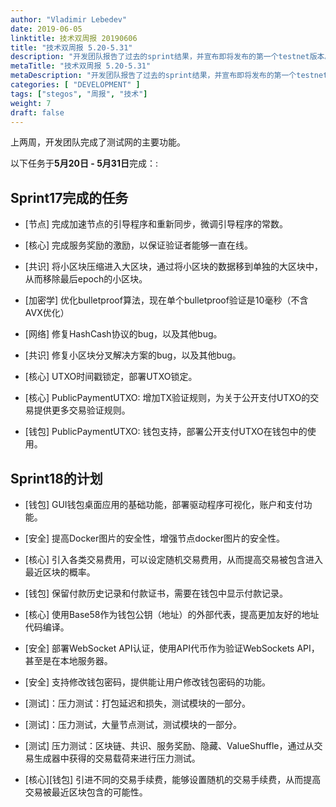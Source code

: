 ```yaml
---
author: "Vladimir Lebedev"
date: 2019-06-05
linktitle: 技术双周报 20190606
title: "技术双周报 5.20-5.31"
description: "开发团队报告了过去的sprint结果，并宣布即将发布的第一个testnet版本。"
metaTitle: "技术双周报 5.20-5.31"
metaDescription: "开发团队报告了过去的sprint结果，并宣布即将发布的第一个testnet版本。"
categories: [ "DEVELOPMENT" ]
tags: ["stegos", "周报", "技术"]
weight: 7
draft: false
---
```



上两周，开发团队完成了测试网的主要功能。

以下任务于**5月20日 - 5月31日**完成：:

## Sprint17完成的任务

- [节点] 完成加速节点的引导程序和重新同步，微调引导程序的常数。

- [核心] 完成服务奖励的激励，以保证验证者能够一直在线。

- [共识] 将小区块压缩进入大区块，通过将小区块的数据移到单独的大区块中，从而移除最后epoch的小区块。

- [加密学] 优化bulletproof算法，现在单个bulletproof验证是10毫秒（不含AVX优化）

- [网络] 修复HashCash协议的bug，以及其他bug。

- [共识] 修复小区块分叉解决方案的bug，以及其他bug。

- [核心] UTXO时间戳锁定，部署UTXO锁定。

- [核心] PublicPaymentUTXO: 增加TX验证规则，为关于公开支付UTXO的交易提供更多交易验证规则。

- [钱包] PublicPaymentUTXO: 钱包支持，部署公开支付UTXO在钱包中的使用。


## Sprint18的计划

- [钱包] GUI钱包桌面应用的基础功能，部署驱动程序可视化，账户和支付功能。

- [安全] 提高Docker图片的安全性，增强节点docker图片的安全性。

- [核心] 引入各类交易费用，可以设定随机交易费用，从而提高交易被包含进入最近区块的概率。

- [钱包] 保留付款历史记录和付款证书，需要在钱包中显示付款记录。

- [核心] 使用Base58作为钱包公钥（地址）的外部代表，提高更加友好的地址代码编译。

- [安全] 部署WebSocket API认证，使用API代币作为验证WebSockets API，甚至是在本地服务器。

- [安全] 支持修改钱包密码，提供能让用户修改钱包密码的功能。

- [测试]：压力测试：打包延迟和损失，测试模块的一部分。

- [测试]：压力测试，大量节点测试，测试模块的一部分。

- [测试] 压力测试：区块链、共识、服务奖励、隐藏、ValueShuffle，通过从交易生成器中获得的交易载荷来进行压力测试。

- [核心][钱包] 引进不同的交易手续费，能够设置随机的交易手续费，从而提高交易被最近区块包含的可能性。
